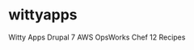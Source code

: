 # wittyapps
Witty Apps Drupal 7 AWS OpsWorks Chef 12 Recipes




























































